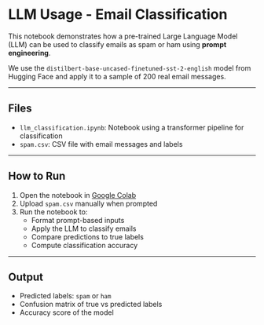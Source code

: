 # LLM Usage - Email Classification

This notebook demonstrates how a pre-trained Large Language Model (LLM) can be used to classify emails as spam or ham using **prompt engineering**.

We use the `distilbert-base-uncased-finetuned-sst-2-english` model from Hugging Face and apply it to a sample of 200 real email messages.

---

##  Files

- `llm_classification.ipynb`: Notebook using a transformer pipeline for classification
- `spam.csv`: CSV file with email messages and labels

---

## How to Run

1. Open the notebook in [Google Colab](https://colab.research.google.com/)
2. Upload `spam.csv` manually when prompted
3. Run the notebook to:
   - Format prompt-based inputs
   - Apply the LLM to classify emails
   - Compare predictions to true labels
   - Compute classification accuracy

---

## Output

- Predicted labels: `spam` or `ham`
- Confusion matrix of true vs predicted labels
- Accuracy score of the model



